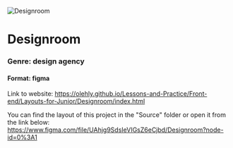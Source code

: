 ![Designroom](https://telegra.ph/file/574c56efbbcc4cc29ad0f.png)

# Designroom

### Genre: design agency

#### Format: figma

Link to website: https://olehly.github.io/Lessons-and-Practice/Front-end/Layouts-for-Junior/Designroom/index.html

You can find the layout of this project in the "Source" folder or open it from the link below:
https://www.figma.com/file/UAhjg9SdsIeVIGsZ6eCjbd/Designroom?node-id=0%3A1
